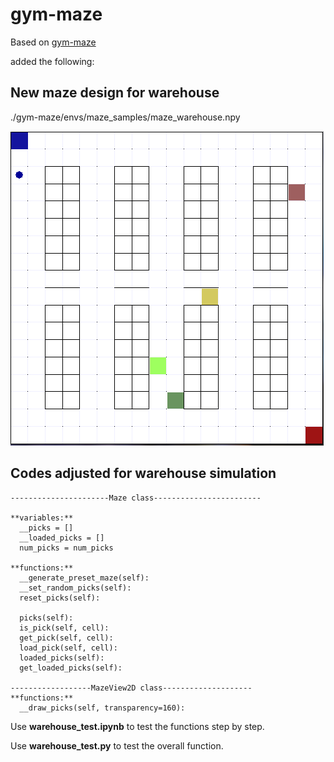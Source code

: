 # gym-maze

Based on [gym-maze](https://github.com/MattChanTK/gym-maze/)


added the following:

## New maze design for warehouse
./gym-maze/envs/maze_samples/maze_warehouse.npy

<kbd>![warehouse design](https://github.com/ghostshield-21/gym-maze/blob/main/pics/warehouse_design.png)</kbd>


## Codes adjusted for warehouse simulation
```
----------------------Maze class------------------------

**variables:**
  __picks = []
  __loaded_picks = []
  num_picks = num_picks
  
**functions:** 
  __generate_preset_maze(self):
  __set_random_picks(self):
  reset_picks(self):
  
  picks(self):
  is_pick(self, cell):
  get_pick(self, cell):
  load_pick(self, cell):
  loaded_picks(self):
  get_loaded_picks(self):
 
------------------MazeView2D class--------------------
**functions:** 
  __draw_picks(self, transparency=160):
```
Use **warehouse_test.ipynb** to test the functions step by step. 

Use **warehouse_test.py** to test the overall function. 
